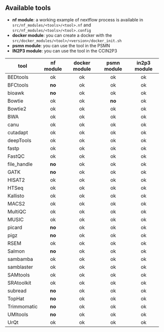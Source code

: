 ## Available tools

- **nf module**: a working example of nextflow process is available in `src/nf_modules/<tools>/<tool>.nf` and `src/nf_modules/<tools>/<tool>.config`
- **docker module**: you can create a docker with the `src/docker_modules/<tool>/<version>/docker_init.sh`
- **psmn module**: you can use the tool in the PSMN
- **IN2P3 module**: you can use the tool in the CCIN2P3

| tool | nf module | docker module | psmn module | in2p3 module |
|------|:---------:|:-------------:|:-----------:|:-------------:|
BEDtools | ok | ok | ok | ok 
BFCtools |**no**  | ok | ok | ok
bioawk |**no**  | ok | ok | ok
Bowtie | ok | ok | **no** | ok
Bowtie2 | ok | ok | ok | ok
BWA | ok | ok | ok | ok
canu | ok | ok | ok | ok
cutadapt | ok | ok | ok | ok
deepTools | ok | ok | ok | ok
fastp | ok | ok | ok | ok
FastQC | ok | ok | ok | ok
file_handle | **no** | ok | ok | ok
GATK | **no** | ok | ok | ok
HISAT2 | ok | ok | ok | ok
HTSeq | ok | ok | ok | ok
Kallisto | ok | ok | ok | ok
MACS2 | ok | ok | ok | ok
MultiQC | ok | ok | ok | ok
MUSIC | ok | ok | ok | ok
picard | **no** | ok | ok | ok
pigz | **no** | ok | ok | ok
RSEM | ok | ok | ok | ok
Salmon | **no** | ok | ok | ok
sambamba | ok | ok | ok | ok
samblaster | ok | ok | ok | ok
SAMtools | ok | ok | ok | ok
SRAtoolkit | ok | ok | ok | ok
subread | **no** | ok | ok | ok
TopHat | **no** | ok | ok | ok
Trimmomatic | **no** | ok | ok | ok
UMItools  | **no** | ok | ok | ok
UrQt | ok | ok | ok | ok
